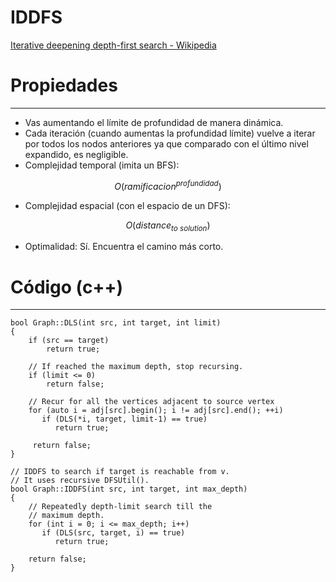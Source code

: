 # IDDFS

[Iterative deepening depth-first search - Wikipedia](https://en.wikipedia.org/wiki/Iterative_deepening_depth-first_search)

# Propiedades

---

- Vas aumentando el límite de profundidad de manera dinámica.
- Cada iteración (cuando aumentas la profundidad límite) vuelve a iterar por todos los nodos anteriores ya que comparado con el último nivel expandido, es negligible.
- Complejidad temporal (imita un BFS):

$$O({ramificacion}^{profundidad})$$

- Complejidad espacial (con el espacio de un DFS):

$$O(distance_{to\ solution})$$

- Optimalidad: Sí. Encuentra el camino más corto.

# Código (c++)

---

    bool Graph::DLS(int src, int target, int limit) 
    { 
        if (src == target) 
            return true; 
      
        // If reached the maximum depth, stop recursing. 
        if (limit <= 0) 
            return false; 
      
        // Recur for all the vertices adjacent to source vertex 
        for (auto i = adj[src].begin(); i != adj[src].end(); ++i) 
           if (DLS(*i, target, limit-1) == true) 
              return true; 
      
         return false; 
    } 
      
    // IDDFS to search if target is reachable from v. 
    // It uses recursive DFSUtil(). 
    bool Graph::IDDFS(int src, int target, int max_depth) 
    { 
        // Repeatedly depth-limit search till the 
        // maximum depth. 
        for (int i = 0; i <= max_depth; i++) 
           if (DLS(src, target, i) == true) 
              return true; 
      
        return false; 
    }